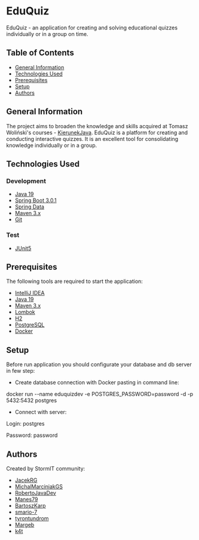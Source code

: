 # EduQuiz

EduQuiz - an application for creating and solving educational quizzes individually or in a group on time.

## Table of Contents

* [General Information](#general-information)
* [Technologies Used](#technologies-used)
* [Prerequisites](#prerequisites)
* [Setup](#setup)
* [Authors](#authors)

## General Information

The project aims to broaden the knowledge and skills acquired at Tomasz Woliński's
courses - [KierunekJava](https://kierunekjava.pl/). EduQuiz is a platform for creating and conducting interactive
quizzes. It is an excellent tool for consolidating knowledge individually or in a group.

## Technologies Used

### Development

- [Java 19](https://openjdk.org/projects/jdk/19/)
- [Spring Boot 3.0.1](https://spring.io/projects/spring-boot)
- [Spring Data](https://spring.io/projects/spring-data)
- [Maven 3.x](https://maven.apache.org/)
- [Git](https://git-scm.com/)

### Test

- [JUnit5](https://junit.org/junit5/)

## Prerequisites

The following tools are required to start the application:

- [IntelliJ IDEA](https://www.jetbrains.com/idea/)
- [Java 19](https://openjdk.org/projects/jdk/19/)
- [Maven 3.x](https://maven.apache.org/download.cgi)
- [Lombok](https://projectlombok.org/)
- [H2](https://www.h2database.com/html/main.html)
- [PostgreSQL](https://www.postgresql.org/)
- [Docker](https://www.docker.com/)


## Setup

Before run application you should configurate your database and db server in few step:

- Create database connection with Docker pasting in command line:

docker run --name eduquizdev -e POSTGRES_PASSWORD=password -d -p 5432:5432 postgres

- Connect with server:

Login: postgres

Password: password

## Authors

Created by StormIT community:

- [JacekRG](https://github.com/JacekRG)
- [MichalMarciniakGS](https://github.com/MichalMarciniakGS)
- [RobertoJavaDev](https://github.com/RobertoJavaDev)
- [Manes79](https://github.com/Manes79)
- [BartoszKarp](https://github.com/BartoszKarp)
- [smario-7](https://github.com/smario-7)
- [tyrontundrom](https://github.com/tyrontundrom)
- [Margeb](https://github.com/Margeb)
- [k4t](https://github.com/k4t4u)
